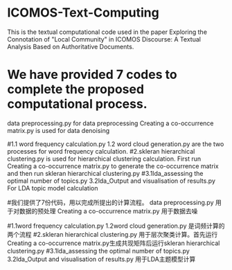 # ICOMOS-Text-Computing
This is the textual computational code used in the paper Exploring the Connotation of "Local Community" in ICOMOS Discourse: A Textual Analysis Based on Authoritative Documents.

# We have provided 7 codes to complete the proposed computational process.
data preprocessing.py for data preprocessing
Creating a co-occurrence matrix.py is used for data denoising

#1.1 word frequency calculation.py 1.2 word cloud generation.py are the two processes for word frequency calculation.
#2.skleran hierarchical clustering.py is used for hierarchical clustering calculation. 
First run Creating a co-occurrence matrix.py to generate the co-occurrence matrix and then run skleran hierarchical clustering.py
#3.1lda_assessing the optimal number of topics.py 3.2lda_Output and visualisation of results.py For LDA topic model calculation



#我们提供了7份代码，用以完成所提出的计算流程。
data preprocessing.py 用于对数据的预处理
Creating a co-occurrence matrix.py 用于数据去噪

#1.1word frequency calculation.py 1.2word cloud generation.py 是词频计算的两个流程
#2.skleran hierarchical clustering.py 用于层次聚类计算。首先运行Creating a co-occurrence matrix.py生成共现矩阵后运行skleran hierarchical clustering.py
#3.1lda_assessing the optimal number of topics.py  3.2lda_Output and visualisation of results.py 用于LDA主题模型计算
